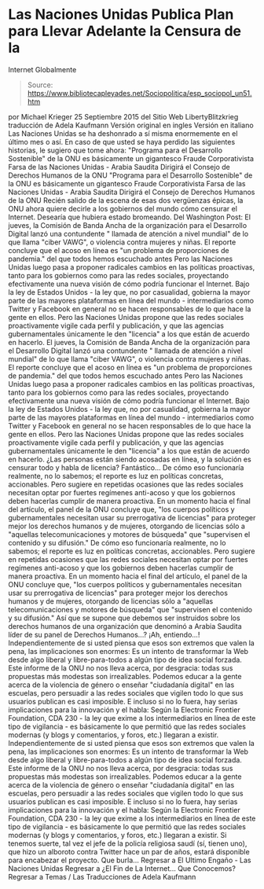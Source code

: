 # Las Naciones Unidas Publica Plan para Llevar Adelante la Censura de la 
Internet Globalmente

> Source: https://www.bibliotecapleyades.net/Sociopolitica/esp_sociopol_un51.htm

por Michael Krieger
25 Septiembre 2015
del Sitio Web LibertyBlitzkrieg
traducción de Adela Kaufmann Versión original en ingles
Versión en italiano
Las Naciones Unidas se ha deshonrado a sí misma enormemente en el último mes o así.
En caso de que usted se haya perdido las siguientes historias, le sugiero que tome ahora:
"Programa para el Desarrollo Sostenible" de la ONU es básicamente un gigantesco Fraude Corporativista Farsa de las Naciones Unidas - Arabia Saudita Dirigirá el Consejo de Derechos Humanos de la ONU
"Programa para el Desarrollo Sostenible" de la ONU es básicamente un gigantesco Fraude Corporativista
Farsa de las Naciones Unidas - Arabia Saudita Dirigirá el Consejo de Derechos Humanos de la ONU
Recién salido de la escena de esas dos vergüenzas épicas, la ONU ahora quiere decirle a los gobiernos del mundo cómo censurar el Internet. Desearía que hubiera estado bromeando.
Del Washington Post:
El jueves, la Comisión de Banda Ancha de la organización para el Desarrollo Digital lanzó una contundente " llamada de atención a nivel mundial" de lo que llama "ciber VAWG", o violencia contra mujeres y niñas. El reporte concluye que el acoso en línea es "un problema de proporciones de pandemia." del que todos hemos escuchado antes Pero las Naciones Unidas luego pasa a proponer radicales cambios en las políticas proactivas, tanto para los gobiernos como para las redes sociales, proyectando efectivamente una nueva visión de cómo podría funcionar el Internet. Bajo la ley de Estados Unidos - la ley que, no por casualidad, gobierna la mayor parte de las mayores plataformas en línea del mundo - intermediarios como Twitter y Facebook en general no se hacen responsables de lo que hace la gente en ellos. Pero las Naciones Unidas propone que las redes sociales proactivamente vigile cada perfil y publicación, y que las agencias gubernamentales únicamente le den "licencia" a los que están de acuerdo en hacerlo.
El jueves, la Comisión de Banda Ancha de la organización para el Desarrollo Digital lanzó una contundente " llamada de atención a nivel mundial" de lo que llama "ciber VAWG", o violencia contra mujeres y niñas.
El reporte concluye que el acoso en línea es "un problema de proporciones de pandemia." del que todos hemos escuchado antes Pero las Naciones Unidas luego pasa a proponer radicales cambios en las políticas proactivas, tanto para los gobiernos como para las redes sociales, proyectando efectivamente una nueva visión de cómo podría funcionar el Internet.
Bajo la ley de Estados Unidos - la ley que, no por casualidad, gobierna la mayor parte de las mayores plataformas en línea del mundo - intermediarios como Twitter y Facebook en general no se hacen responsables de lo que hace la gente en ellos.
Pero las Naciones Unidas propone que las redes sociales proactivamente vigile cada perfil y publicación, y que las agencias gubernamentales únicamente le den "licencia" a los que están de acuerdo en hacerlo.
¿Las personas están siendo acosadas en línea, y la solución es censurar todo y habla de licencia? Fantástico...
De cómo eso funcionaría realmente, no lo sabemos; el reporte es luz en políticas concretas, accionables. Pero sugiere en repetidas ocasiones que las redes sociales necesitan optar por fuertes regímenes anti-acoso y que los gobiernos deben hacerlas cumplir de manera proactiva. En un momento hacia el final del artículo, el panel de la ONU concluye que, "los cuerpos políticos y gubernamentales necesitan usar su prerrogativa de licencias" para proteger mejor los derechos humanos y de mujeres, otorgando de licencias sólo a "aquellas telecomunicaciones y motores de búsqueda" que "supervisen el contenido y su difusión."
De cómo eso funcionaría realmente, no lo sabemos; el reporte es luz en políticas concretas, accionables.
Pero sugiere en repetidas ocasiones que las redes sociales necesitan optar por fuertes regímenes anti-acoso y que los gobiernos deben hacerlas cumplir de manera proactiva. En un momento hacia el final del artículo, el panel de la ONU concluye que,
"los cuerpos políticos y gubernamentales necesitan usar su prerrogativa de licencias" para proteger mejor los derechos humanos y de mujeres, otorgando de licencias sólo a "aquellas telecomunicaciones y motores de búsqueda" que "supervisen el contenido y su difusión."
Así que se supone que debemos ser instruidos sobre los derechos humanos de una organización que denominó a Arabia Saudita líder de su panel de Derechos Humanos...? ¡Ah, entiendo...!
Independientemente de si usted piensa que esos son extremos que valen la pena, las implicaciones son enormes: Es un intento de transformar la Web desde algo liberal y libre-para-todos a algún tipo de idea social forzada. Este informe de la ONU no nos lleva acerca, por desgracia: todas sus propuestas más modestas son irrealizables. Podemos educar a la gente acerca de la violencia de género o enseñar "ciudadanía digital" en las escuelas, pero persuadir a las redes sociales que vigilen todo lo que sus usuarios publican es casi imposible. E incluso si no lo fuera, hay serias implicaciones para la innovación y el habla: Según la Electronic Frontier Foundation, CDA 230 - la ley que exime a los intermediarios en línea de este tipo de vigilancia - es básicamente lo que permitió que las redes sociales modernas (y blogs y comentarios, y foros, etc.) llegaran a existir.
Independientemente de si usted piensa que esos son extremos que valen la pena, las implicaciones son enormes:
Es un intento de transformar la Web desde algo liberal y libre-para-todos a algún tipo de idea social forzada.
Este informe de la ONU no nos lleva acerca, por desgracia: todas sus propuestas más modestas son irrealizables.
Podemos educar a la gente acerca de la violencia de género o enseñar "ciudadanía digital" en las escuelas, pero persuadir a las redes sociales que vigilen todo lo que sus usuarios publican es casi imposible.
E incluso si no lo fuera, hay serias implicaciones para la innovación y el habla:
Según la Electronic Frontier Foundation, CDA 230 - la ley que exime a los intermediarios en línea de este tipo de vigilancia - es básicamente lo que permitió que las redes sociales modernas (y blogs y comentarios, y foros, etc.) llegaran a existir.
Si tenemos suerte, tal vez el jefe de la policía religiosa saudí (sí, tienen uno), que hizo un alboroto contra Twitter hace un par de años, estará disponible para encabezar el proyecto.
Que burla...
Regresar a El Ultimo Engaño - Las Naciones Unidas
Regresar a ¿El Fin de La Internet... Que Conocemos?
Regresar a Temas / Las Traducciones de Adela Kaufmann
